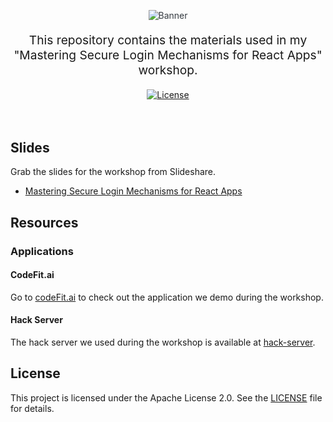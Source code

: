 <p align="center" style="color: #343a40">
  <img
    src="https://github-production-user-asset-6210df.s3.amazonaws.com/25959096/428275952-542965a1-b79c-48be-896e-1b7800e6eb9e.png?X-Amz-Algorithm=AWS4-HMAC-SHA256&X-Amz-Credential=AKIAVCODYLSA53PQK4ZA%2F20250329%2Fus-east-1%2Fs3%2Faws4_request&X-Amz-Date=20250329T071519Z&X-Amz-Expires=300&X-Amz-Signature=3c66b526bf09780aa1bc219586eb6d8e0651d4aa7c97ea69b9d4324caf937ebe&X-Amz-SignedHeaders=host" alt="Banner" width="auto"
  >
</p>
<p align="center" style="font-size: 1.2rem;">
  This repository contains the materials used in my "Mastering Secure Login Mechanisms for React Apps" workshop.
</p>

<div align="center">
  <a href="./LICENSE"><img src="https://img.shields.io/badge/License-MIT-blue.svg" alt="License"></a>
  <br>
  <br>
</div>

<br>

## Slides

Grab the slides for the workshop from Slideshare.

- [Mastering Secure Login Mechanisms for React Apps](https://www.slideshare.net/slideshow/mastering-secure-login-mechanisms-for-react-apps-pdf/277294877)

## Resources

### Applications

#### CodeFit.ai

Go to [codeFit.ai](./codefit.ai/) to check out the application we demo during the workshop.

#### Hack Server

The hack server we used during the workshop is available at [hack-server](./hack-server/).

## License
This project is licensed under the Apache License 2.0. See the [LICENSE](LICENSE) file for details.
